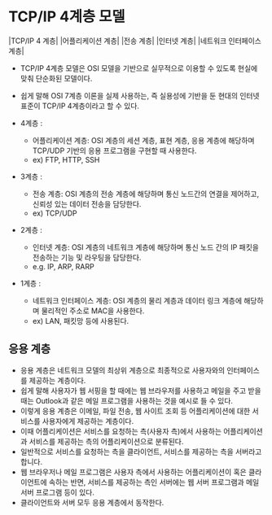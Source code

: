 # TCP/IP 4계층 모델

|TCP/IP 4 계층|
|어플리케이션 계층|
|전송 계층|
|인터넷 계층|
|네트워크 인터페이스 계층|

* TCP/IP 4계층 모델은 OSI 모델을 기반으로 실무적으로 이용할 수 있도록 현실에 맞춰 단순화된 모델이다. 
* 쉽게 말해 OSI 7계층 이론을 실제 사용하는, 즉 실용성에 기반을 둔 현대의 인터넷 표준이 TCP/IP 4계층이라고 할 수 있다.

* 4계층 : 
  * 어플리케이션 계층: OSI 계층의 세션 계층, 표현 계층, 응용 계층에 해당하며 TCP/UDP 기반의 응용 프로그램을 구현할 때 사용한다.
  * ex) FTP, HTTP, SSH

* 3계층 : 
  * 전송 계층: OSI 계층의 전송 계층에 해당하며 통신 노드간의 연결을 제어하고, 신뢰성 있는 데이터 전송을 담당한다.
  * ex) TCP/UDP

* 2계층 : 
  * 인터넷 계층: OSI 계층의 네트워크 계층에 해당하며 통신 노드 간의 IP 패킷을 전송하는 기능 및 라우팅을 담당한다.
  * e.g. IP, ARP, RARP

* 1계층 : 
  * 네트워크 인터페이스 계층: OSI 계층의 물리 계층과 데이터 링크 계층에 해당하며 물리적인 주소로 MAC을 사용한다.
  * ex) LAN, 패킷망 등에 사용된다.

## 응용 계층
* 응용 계층은 네트워크 모델의 최상위 계층으로 최종적으로 사용자와의 인터페이스를 제공하는 계층이다. 
* 쉽게 말해 사용자가 웹 서핑을 할 때에는 웹 브라우저를 사용하고 메일을 주고 받을 때는 Outlook과 같은 메일 프로그램을 사용하는 것을 예시로 들 수 있다. 
* 이렇게 응용 계층은 이메일, 파일 전송, 웹 사이트 조회 등 어플리케이션에 대한 서비스를 사용자에게 제공하는 계층이다.
* 이때 어플리케이션은 서비스를 요청하는 측(사용자 측)에서 사용하는 어플리케이션과 서비스를 제공하는 측의 어플리케이션으로 분류된다. 
* 일반적으로 서비스를 요청하는 측을 클라이언트, 서비스를 제공하는 측을 서버라고 합니다. 
* 웹 브라우저나 메일 프로그램은 사용자 측에서 사용하는 어플리케이션이 혹은 클라이언트에 속하는 반면, 서비스를 제공하는 측인 서버에는 웹 서버 프로그램과 메일 서버 프로그램 등이 있다. 
* 클라이언트와 서버 모두 응용 계층에서 동작한다.

